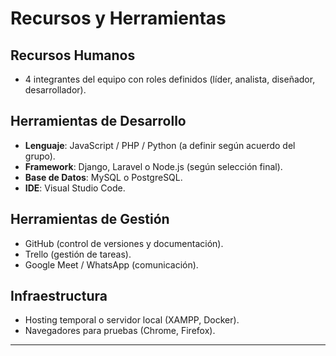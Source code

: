 # Recursos y Herramientas

## Recursos Humanos
- 4 integrantes del equipo con roles definidos (líder, analista, diseñador, desarrollador).

## Herramientas de Desarrollo
- **Lenguaje**: JavaScript / PHP / Python (a definir según acuerdo del grupo).
- **Framework**: Django, Laravel o Node.js (según selección final).
- **Base de Datos**: MySQL o PostgreSQL.
- **IDE**: Visual Studio Code.

## Herramientas de Gestión
- GitHub (control de versiones y documentación).
- Trello (gestión de tareas).
- Google Meet / WhatsApp (comunicación).

## Infraestructura
- Hosting temporal o servidor local (XAMPP, Docker).
- Navegadores para pruebas (Chrome, Firefox).

---
